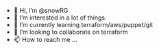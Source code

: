 - 👋 Hi, I’m @snowRG
- 👀 I’m interested in a lot of things.
- 🌱 I’m currently learning terraform/aws/puppet/git
- 💞️ I’m looking to collaborate on terraform
- 📫 How to reach me ... 

<!---
snowRG/snowRG is a ✨ special ✨ repository because its `README.md` (this file) appears on your GitHub profile.
You can click the Preview link to take a look at your changes.
--->
